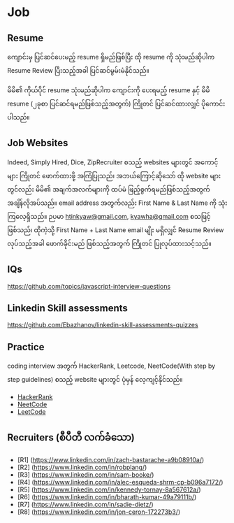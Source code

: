 # Job

## Resume

ကျောင်းမှ​ ပြင်ဆင်ပေးမည့် resume ရှိမည်ဖြစ်ပြီး ထို resume ကို သုံးမည်ဆိုပါက Resume Review ပြီးသည့်အခါ ပြင်ဆင်မွမ်းမံနိုင်သည်။

မိမိ၏ ကိုယ်ပိုင် resume သုံးမည်ဆိုပါက ကျောင်းကို ပေးရမည့် resume နှင့် မိမိ resume (၂ခုစာ ပြင်ဆင်ရမည်ဖြစ်သည့်အတွက်) ကြိုတင် ပြင်ဆင်ထားလျှင် ပိုကောင်းပါသည်။

## Job Websites

Indeed, Simply Hired, Dice, ZipRecruiter စသည့် websites များတွင် အကောင့်များ ကြိုတင် ဖောက်ထားဖို့ အကြံပြုသည်၊ အဘယ်ကြောင့်ဆိုသော် ထို website များတွင်လည်း မိမိ၏ အချက်အလက်များကို ထပ်မံ ဖြည့်စွက်ရမည်ဖြစ်သည့်အတွက် အချိန်လိုအပ်သည်။ email address အတွက်လည်း First Name & Last Name ကို သုံးကြလေ့ရှိသည်။ ဉပမာ htinkyaw@gmail.com, kyawha@gmail.com စသဖြင့် ဖြစ်သည်၊ ထိုကဲ့သို့ First Name + Last Name email မျိုး မရှိလျှင် Resume Review လုပ်သည့်အခါ ဖောက်ခိုင်းမည် ဖြစ်သည့်အတွက် ကြိုတင် ပြုလုပ်ထားသင့်သည်။

## IQs

https://github.com/topics/javascript-interview-questions

## Linkedin Skill assessments

https://github.com/Ebazhanov/linkedin-skill-assessments-quizzes

## Practice

coding interview အတွက် HackerRank, Leetcode, NeetCode(With step by step guidelines) စသည့် website များတွင် ပုံမှန် လေ့ကျင့်နိုင်သည်။

- [HackerRank](https://www.hackerrank.com/)
- [NeetCode](https://neetcode.io/)
- [LeetCode](https://leetcode.com/)

## Recruiters (စီပီတီ လက်ခံသော)

- [R1] (https://www.linkedin.com/in/zach-bastarache-a9b08910a/)
- [R2] (https://www.linkedin.com/in/robplang/)
- [R3] (https://www.linkedin.com/in/sam-booke/)
- [R4] (https://www.linkedin.com/in/alec-esqueda-shrm-cp-b096a7172/)
- [R5] (https://www.linkedin.com/in/kennedy-tornay-8a567612a/)
- [R6] (https://www.linkedin.com/in/bharath-kumar-49a79111b/)
- [R7] (https://www.linkedin.com/in/sadie-dietz/)
- [R8] (https://www.linkedin.com/in/jon-ceron-172273b3/)
